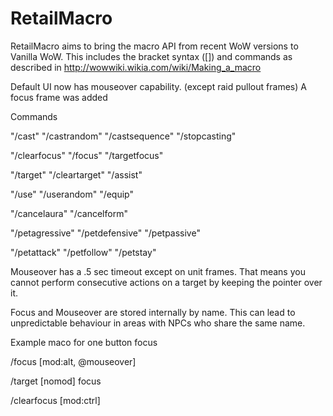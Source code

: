 # RetailMacro

RetailMacro aims to bring the macro API from recent WoW versions to Vanilla WoW. This includes the bracket syntax ([]) and commands as described in http://wowwiki.wikia.com/wiki/Making_a_macro

Default UI now has mouseover capability. (except raid pullout frames)
A focus frame was added

Commands

"/cast"
"/castrandom"
"/castsequence"
"/stopcasting"

"/clearfocus"
"/focus"
"/targetfocus"

"/target"
"/cleartarget"
"/assist"

"/use"
"/userandom"
"/equip"

"/cancelaura"
"/cancelform"

"/petagressive"
"/petdefensive"
"/petpassive"

"/petattack"
"/petfollow"
"/petstay"

Mouseover has a .5 sec timeout except on unit frames.
That means you cannot perform consecutive actions on a target by keeping the pointer over it.
  
Focus and Mouseover are stored internally by name.
This can lead to unpredictable behaviour in areas with NPCs who share the same name.

Example maco for one button focus

/focus [mod:alt, @mouseover]

/target [nomod] focus

/clearfocus [mod:ctrl]
